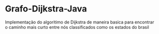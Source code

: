 # Grafo-Dijkstra-Java
 Implementação do algoritimo de Dijkstra de maneira basica para encontrar o caminho mais curto entre nós classificados como os estados do brasil
